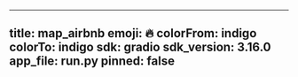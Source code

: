 
---
title: map_airbnb 
emoji: 🔥
colorFrom: indigo
colorTo: indigo
sdk: gradio
sdk_version: 3.16.0
app_file: run.py
pinned: false
---
